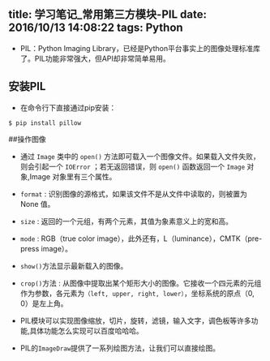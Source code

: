 ﻿title: 学习笔记_常用第三方模块-PIL
date: 2016/10/13 14:08:22
tags: Python
---

- PIL：Python Imaging Library，已经是Python平台事实上的图像处理标准库了。PIL功能非常强大，但API却非常简单易用。

## 安装PIL

- 在命令行下直接通过pip安装：
```
$ pip install pillow
```

##操作图像

- 通过 `Image` 类中的 `open()` 方法即可载入一个图像文件。如果载入文件失败，则会引起一个 `IOError` ；若无返回错误，则 `open()` 函数返回一个 `Image` 对象,Image 对象里有三个属性。
 - `format` : 识别图像的源格式，如果该文件不是从文件中读取的，则被置为 None 值。
 - `size` : 返回的一个元组，有两个元素，其值为象素意义上的宽和高。
 - `mode` : RGB（true color image），此外还有，L（luminance），CMTK（pre-press image）。
 
- `show()`方法显示最新载入的图像。

- `crop()`方法 : 从图像中提取出某个矩形大小的图像。它接收一个四元素的元组作为参数，各元素为`（left, upper, right, lower）`，坐标系统的原点（0, 0）是左上角。

- PIL模块可以实现图像缩放，切片，旋转，滤镜，输入文字，调色板等许多功能,具体功能怎么实现可以百度哈哈哈。

- PIL的`ImageDraw`提供了一系列绘图方法，让我们可以直接绘图。